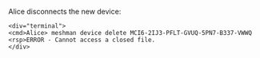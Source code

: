 
Alice disconnects the new device:


~~~~
<div="terminal">
<cmd>Alice> meshman device delete MCI6-2IJ3-PFLT-GVUQ-5PN7-B337-VWWQ
<rsp>ERROR - Cannot access a closed file.
</div>
~~~~



